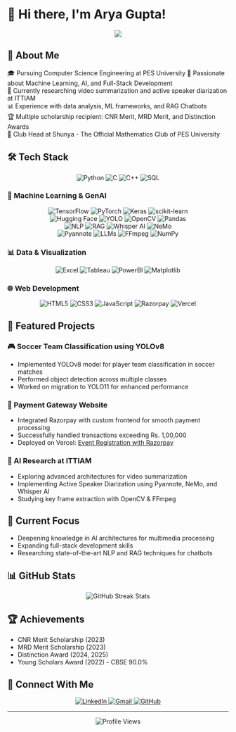 # 👋 Hi there, I'm Arya Gupta!

<div align="center">
  <img src="https://readme-typing-svg.herokuapp.com?font=Fira+Code&size=25&duration=3000&pause=1000&color=2F81F7&center=true&vCenter=true&width=600&lines=Computer+Science+Engineering+Student;Research+Intern+at+ITTIAM;AI+and+Machine+Learning+Enthusiast;Full-Stack+Developer;Always+Learning..."/>
</div>

## 💫 About Me

🎓 Pursuing Computer Science Engineering at PES University
🧠 Passionate about Machine Learning, AI, and Full-Stack Development  
🔬 Currently researching video summarization and active speaker diarization at ITTIAM  
📊 Experience with data analysis, ML frameworks, and RAG Chatbots  
🏆 Multiple scholarship recipient: CNR Merit, MRD Merit, and Distinction Awards  
🧮 Club Head at Shunya - The Official Mathematics Club of PES University

## 🛠️ Tech Stack

<div align="center">
  
  <img src="https://img.shields.io/badge/Python-3776AB?style=for-the-badge&logo=python&logoColor=white" alt="Python" />
  <img src="https://img.shields.io/badge/C-00599C?style=for-the-badge&logo=c&logoColor=white" alt="C" />
  <img src="https://img.shields.io/badge/C%2B%2B-00599C?style=for-the-badge&logo=c%2B%2B&logoColor=white" alt="C++" />
  <img src="https://img.shields.io/badge/SQL-4479A1?style=for-the-badge&logo=postgresql&logoColor=white" alt="SQL" />
</div>

### 🤖 Machine Learning & GenAI

<div align="center">
  <img src="https://img.shields.io/badge/TensorFlow-FF6F00?style=for-the-badge&logo=tensorflow&logoColor=white" alt="TensorFlow" />
  <img src="https://img.shields.io/badge/PyTorch-EE4C2C?style=for-the-badge&logo=pytorch&logoColor=white" alt="PyTorch" />
  <img src="https://img.shields.io/badge/Keras-D00000?style=for-the-badge&logo=keras&logoColor=white" alt="Keras" />
  <img src="https://img.shields.io/badge/scikit--learn-F7931E?style=for-the-badge&logo=scikit-learn&logoColor=white" alt="scikit-learn" />
  <br>
  <img src="https://img.shields.io/badge/Hugging_Face-FFD21E?style=for-the-badge&logo=huggingface&logoColor=black" alt="Hugging Face" />
  <img src="https://img.shields.io/badge/YOLO-00FFFF?style=for-the-badge&logo=yolo&logoColor=black" alt="YOLO" />
  <img src="https://img.shields.io/badge/OpenCV-5C3EE8?style=for-the-badge&logo=opencv&logoColor=white" alt="OpenCV" />
  <img src="https://img.shields.io/badge/Pandas-150458?style=for-the-badge&logo=pandas&logoColor=white" alt="Pandas" />
  <br>
  <img src="https://img.shields.io/badge/NLP-8A2BE2?style=for-the-badge" alt="NLP" />
  <img src="https://img.shields.io/badge/RAG-FF4500?style=for-the-badge" alt="RAG" />
  <img src="https://img.shields.io/badge/Whisper_AI-5436DA?style=for-the-badge&logo=openai&logoColor=white" alt="Whisper AI" />
  <img src="https://img.shields.io/badge/NeMo-76B900?style=for-the-badge&logo=nvidia&logoColor=white" alt="NeMo" />
  <br>
  <img src="https://img.shields.io/badge/Pyannote-00C7B7?style=for-the-badge" alt="Pyannote" />
  <img src="https://img.shields.io/badge/LLMs-000000?style=for-the-badge" alt="LLMs" />
  <img src="https://img.shields.io/badge/FFmpeg-007808?style=for-the-badge&logo=ffmpeg&logoColor=white" alt="FFmpeg" />
  <img src="https://img.shields.io/badge/NumPy-013243?style=for-the-badge&logo=numpy&logoColor=white" alt="NumPy" />
</div>

### 📊 Data & Visualization

<div align="center">
  <img src="https://img.shields.io/badge/Microsoft_Excel-217346?style=for-the-badge&logo=microsoft-excel&logoColor=white" alt="Excel" />
  <img src="https://img.shields.io/badge/Tableau-E97627?style=for-the-badge&logo=Tableau&logoColor=white" alt="Tableau" />
  <img src="https://img.shields.io/badge/PowerBI-F2C811?style=for-the-badge&logo=Power%20BI&logoColor=black" alt="PowerBI" />
  <img src="https://img.shields.io/badge/Matplotlib-11557C?style=for-the-badge&logo=matplotlib&logoColor=white" alt="Matplotlib" />
</div>

### 🌐 Web Development

<div align="center">
  <img src="https://img.shields.io/badge/HTML5-E34F26?style=for-the-badge&logo=html5&logoColor=white" alt="HTML5" />
  <img src="https://img.shields.io/badge/CSS3-1572B6?style=for-the-badge&logo=css3&logoColor=white" alt="CSS3" />
  <img src="https://img.shields.io/badge/JavaScript-F7DF1E?style=for-the-badge&logo=javascript&logoColor=black" alt="JavaScript" />
  <img src="https://img.shields.io/badge/Razorpay-0066FF?style=for-the-badge&logo=razorpay&logoColor=white" alt="Razorpay" />
  <img src="https://img.shields.io/badge/Vercel-000000?style=for-the-badge&logo=vercel&logoColor=white" alt="Vercel" />
</div>

## 🚀 Featured Projects

### 🎮 Soccer Team Classification using YOLOv8
- Implemented YOLOv8 model for player team classification in soccer matches
- Performed object detection across multiple classes
- Worked on migration to YOLO11 for enhanced performance

### 💸 Payment Gateway Website
- Integrated Razorpay with custom frontend for smooth payment processing
- Successfully handled transactions exceeding Rs. 1,00,000
- Deployed on Vercel: [Event Registration with Razorpay](https://event-registration-razorpay-9b6e.vercel.app/)

### 🤖 AI Research at ITTIAM
- Exploring advanced architectures for video summarization
- Implementing Active Speaker Diarization using Pyannote, NeMo, and Whisper AI
- Studying key frame extraction with OpenCV & FFmpeg

## 🌱 Current Focus

- Deepening knowledge in AI architectures for multimedia processing
- Expanding full-stack development skills
- Researching state-of-the-art NLP and RAG techniques for chatbots

## 📊 GitHub Stats

<div align="center">
  <img src="https://github-readme-streak-stats.herokuapp.com/?user=thegupta1694&theme=tokyonight" alt="GitHub Streak Stats" />
</div>

## 🏆 Achievements

- CNR Merit Scholarship (2023)
- MRD Merit Scholarship (2023)
- Distinction Award (2024, 2025)
- Young Scholars Award (2022) - CBSE 90.0%

## 🤝 Connect With Me

<div align="center">
  <a href="https://www.linkedin.com/in/arya-gupta-948136213/">
    <img src="https://img.shields.io/badge/LinkedIn-0077B5?style=for-the-badge&logo=linkedin&logoColor=white" alt="LinkedIn" />
  </a>
  <a href="mailto:the.gupta.1694@gmail.com">
    <img src="https://img.shields.io/badge/Gmail-D14836?style=for-the-badge&logo=gmail&logoColor=white" alt="Gmail" />
  </a>
  <a href="https://github.com/thegupta1694">
    <img src="https://img.shields.io/badge/GitHub-100000?style=for-the-badge&logo=github&logoColor=white" alt="GitHub" />
  </a>
</div>

---

<div align="center">
  <img src="https://komarev.com/ghpvc/?username=thegupta1694&color=blue" alt="Profile Views" />
</div>
